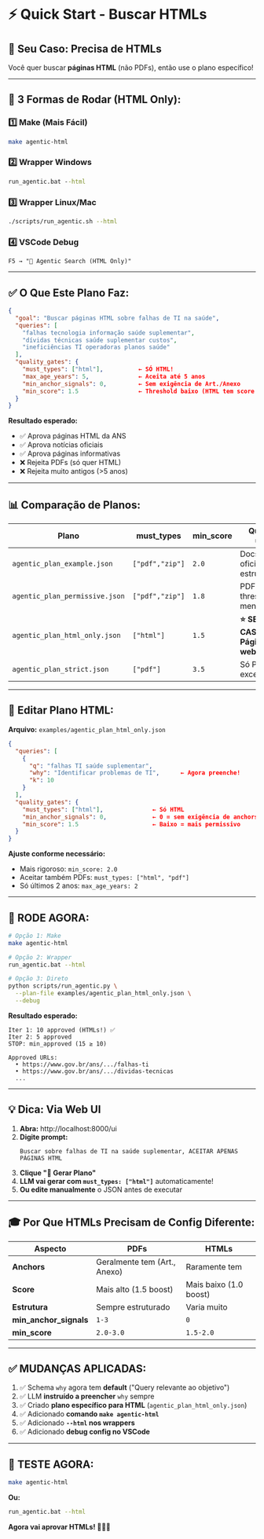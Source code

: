 <!-- SPDX-License-Identifier: MIT | (c) 2025 Leopoldo Carvalho Correia de Lima -->

# ⚡ Quick Start - Buscar HTMLs

## 🎯 **Seu Caso: Precisa de HTMLs**

Você quer buscar **páginas HTML** (não PDFs), então use o plano específico!

---

## 🚀 **3 Formas de Rodar (HTML Only):**

### **1️⃣ Make (Mais Fácil)**
```bash
make agentic-html
```

### **2️⃣ Wrapper Windows**
```cmd
run_agentic.bat --html
```

### **3️⃣ Wrapper Linux/Mac**
```bash
./scripts/run_agentic.sh --html
```

### **4️⃣ VSCode Debug**
```
F5 → "🤖 Agentic Search (HTML Only)"
```

---

## ✅ **O Que Este Plano Faz:**

```json
{
  "goal": "Buscar páginas HTML sobre falhas de TI na saúde",
  "queries": [
    "falhas tecnologia informação saúde suplementar",
    "dívidas técnicas saúde suplementar custos",
    "ineficiências TI operadoras planos saúde"
  ],
  "quality_gates": {
    "must_types": ["html"],          ← SÓ HTML!
    "max_age_years": 5,              ← Aceita até 5 anos
    "min_anchor_signals": 0,         ← Sem exigência de Art./Anexo
    "min_score": 1.5                 ← Threshold baixo (HTML tem score menor)
  }
}
```

**Resultado esperado:**
- ✅ Aprova páginas HTML da ANS
- ✅ Aprova notícias oficiais
- ✅ Aprova páginas informativas
- ❌ Rejeita PDFs (só quer HTML)
- ❌ Rejeita muito antigos (>5 anos)

---

## 📊 **Comparação de Planos:**

| Plano | must_types | min_score | Quando usar |
|-------|------------|-----------|-------------|
| `agentic_plan_example.json` | `["pdf","zip"]` | `2.0` | Docs oficiais estruturados |
| `agentic_plan_permissive.json` | `["pdf","zip"]` | `1.8` | PDFs com threshold menor |
| `agentic_plan_html_only.json` | `["html"]` | `1.5` | **⭐ SEU CASO! Páginas web** |
| `agentic_plan_strict.json` | `["pdf"]` | `3.5` | Só PDFs excelentes |

---

## 🔧 **Editar Plano HTML:**

**Arquivo:** `examples/agentic_plan_html_only.json`

```json
{
  "queries": [
    {
      "q": "falhas TI saúde suplementar",
      "why": "Identificar problemas de TI",      ← Agora preenche!
      "k": 10
    }
  ],
  "quality_gates": {
    "must_types": ["html"],              ← Só HTML
    "min_anchor_signals": 0,             ← 0 = sem exigência de anchors
    "min_score": 1.5                     ← Baixo = mais permissivo
  }
}
```

**Ajuste conforme necessário:**
- Mais rigoroso: `min_score: 2.0`
- Aceitar também PDFs: `must_types: ["html", "pdf"]`
- Só últimos 2 anos: `max_age_years: 2`

---

## 🎯 **RODE AGORA:**

```bash
# Opção 1: Make
make agentic-html

# Opção 2: Wrapper
run_agentic.bat --html

# Opção 3: Direto
python scripts/run_agentic.py \
  --plan-file examples/agentic_plan_html_only.json \
  --debug
```

**Resultado esperado:**
```
Iter 1: 10 approved (HTMLs!) ✅
Iter 2: 5 approved
STOP: min_approved (15 ≥ 10)

Approved URLs:
  • https://www.gov.br/ans/.../falhas-ti
  • https://www.gov.br/ans/.../dividas-tecnicas
  ...
```

---

## 💡 **Dica: Via Web UI**

1. **Abra:** http://localhost:8000/ui
2. **Digite prompt:**
   ```
   Buscar sobre falhas de TI na saúde suplementar, ACEITAR APENAS PÁGINAS HTML
   ```
3. **Clique "🧠 Gerar Plano"**
4. **LLM vai gerar com `must_types: ["html"]`** automaticamente!
5. **Ou edite manualmente** o JSON antes de executar

---

## 🎓 **Por Que HTMLs Precisam de Config Diferente:**

| Aspecto | PDFs | HTMLs |
|---------|------|-------|
| **Anchors** | Geralmente tem (Art., Anexo) | Raramente tem |
| **Score** | Mais alto (1.5 boost) | Mais baixo (1.0 boost) |
| **Estrutura** | Sempre estruturado | Varia muito |
| **min_anchor_signals** | `1-3` | `0` |
| **min_score** | `2.0-3.0` | `1.5-2.0` |

---

## ✅ **MUDANÇAS APLICADAS:**

1. ✅ Schema `why` agora tem **default** ("Query relevante ao objetivo")
2. ✅ LLM **instruído a preencher** `why` sempre
3. ✅ Criado **plano específico para HTML** (`agentic_plan_html_only.json`)
4. ✅ Adicionado **comando `make agentic-html`**
5. ✅ Adicionado **`--html` nos wrappers**
6. ✅ Adicionado **debug config no VSCode**

---

## 🚀 **TESTE AGORA:**

```bash
make agentic-html
```

**Ou:**
```bash
run_agentic.bat --html
```

**Agora vai aprovar HTMLs! 🎉📄✅**
